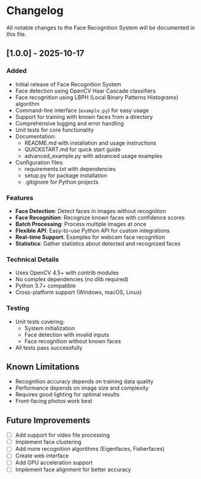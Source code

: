 # Changelog

All notable changes to the Face Recognition System will be documented in this file.

## [1.0.0] - 2025-10-17

### Added
- Initial release of Face Recognition System
- Face detection using OpenCV Haar Cascade classifiers
- Face recognition using LBPH (Local Binary Patterns Histograms) algorithm
- Command-line interface (`example.py`) for easy usage
- Support for training with known faces from a directory
- Comprehensive logging and error handling
- Unit tests for core functionality
- Documentation:
  - README.md with installation and usage instructions
  - QUICKSTART.md for quick start guide
  - advanced_example.py with advanced usage examples
- Configuration files:
  - requirements.txt with dependencies
  - setup.py for package installation
  - .gitignore for Python projects

### Features
- **Face Detection**: Detect faces in images without recognition
- **Face Recognition**: Recognize known faces with confidence scores
- **Batch Processing**: Process multiple images at once
- **Flexible API**: Easy-to-use Python API for custom integrations
- **Real-time Support**: Examples for webcam face recognition
- **Statistics**: Gather statistics about detected and recognized faces

### Technical Details
- Uses OpenCV 4.5+ with contrib modules
- No complex dependencies (no dlib required)
- Python 3.7+ compatible
- Cross-platform support (Windows, macOS, Linux)

### Testing
- Unit tests covering:
  - System initialization
  - Face detection with invalid inputs
  - Face recognition without known faces
- All tests pass successfully

## Known Limitations
- Recognition accuracy depends on training data quality
- Performance depends on image size and complexity
- Requires good lighting for optimal results
- Front-facing photos work best

## Future Improvements
- [ ] Add support for video file processing
- [ ] Implement face clustering
- [ ] Add more recognition algorithms (Eigenfaces, Fisherfaces)
- [ ] Create web interface
- [ ] Add GPU acceleration support
- [ ] Implement face alignment for better accuracy
